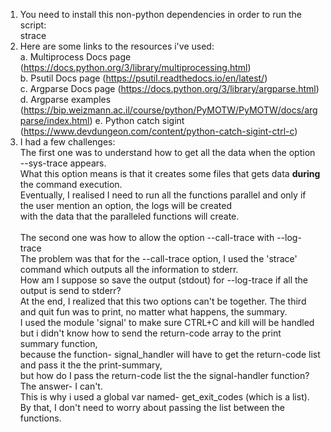 1. You need to install this non-python dependencies in order to run the script: <br/>
   strace <br/>
2. Here are some links to the resources i've used: <br/>
    a. Multiprocess Docs page (https://docs.python.org/3/library/multiprocessing.html) <br/>
    b. Psutil Docs page (https://psutil.readthedocs.io/en/latest/) <br/>
    c. Argparse Docs page (https://docs.python.org/3/library/argparse.html) <br/>
    d. Argparse examples (https://bip.weizmann.ac.il/course/python/PyMOTW/PyMOTW/docs/argparse/index.html)
    e. Python catch sigint (https://www.devdungeon.com/content/python-catch-sigint-ctrl-c)
3. I had a few challenges: <br/>
   The first one was to understand how to get all the data when the option --sys-trace appears. <br/>
   What this option means is that it creates some files that gets data **during** the command execution. <br/>
   Eventually, I realised I need to run all the functions parallel and only if the user mention an option, the logs will be created<br/>
   with the data that the paralleled functions will create. <br/><br/> 
   The second one was how to allow the option --call-trace with --log-trace<br/>
   The problem was that for the --call-trace option, I used the 'strace' command which outputs all the information to stderr.<br/>
   How am I suppose so save the output (stdout) for --log-trace if all the output is send to stderr?<br/>
   At the end, I realized that this two options can't be together.
   The third and quit fun was to print, no matter what happens, the summary.<br/>
   I used the module 'signal' to make sure CTRL+C and kill will be handled but i didn't know how to send the return-code array to the print summary function,<br/>
   because the function- signal_handler will have to get the return-code list and pass it the the print-summary,<br/>
   but how do I pass the return-code list the the signal-handler function?
   The answer- I can't.<br/>
   This is why i used a global var named- get_exit_codes (which is a list).
   By that, I don't need to worry about passing the list between the functions.
   
